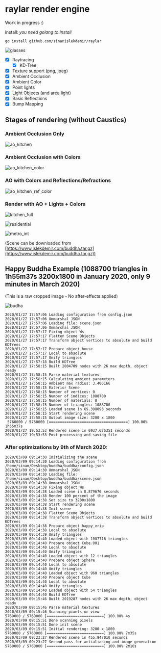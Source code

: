 # raylar render engine

Work in progress :)

install: _you need golang to install_

    go install github.com/sinanislekdemir/raylar

![glasses](https://www.islekdemir.com/teapot_1200.png)

- [x] Raytracing
  - [x] KD-Tree
- [x] Texture support (png, jpeg)
- [x] Ambient Occlusion
- [x] Ambient Color
- [x] Point lights
- [x] Light Objects (and area light)
- [x] Basic Reflections
- [x] Bump Mapping

## Stages of rendering (without Caustics)

### Ambient Occlusion Only

![ao_kitchen](https://www.islekdemir.com/01_kitchen_ao.png)

### Ambient Occlusion with Colors

![ao_kitchen_color](https://www.islekdemir.com/02_kitchen_ao_color.png)

### AO with Colors and Reflections/Refractions

![ao_kitchen_ref_color](https://www.islekdemir.com/03_kitchen_ao_color_ref.png)

### Render with AO + Lights + Colors

![kitchen_full](https://www.islekdemir.com/04_kitchen_ao_color_ref_light.png)

![residential](https://www.islekdemir.com/residental.png)

![metro_int](https://www.islekdemir.com/mmetro.png)

(Scene can be downloaded from [https://www.islekdemir.com/buddha.tar.gz](https://www.islekdemir.com/buddha.tar.gz))

## Happy Buddha Example (1088700 triangles in 1h55m37s 3200x1800 in January 2020, only 9 minutes in March 2020)
(This is a raw cropped image - No after-effects applied)

![budha](https://www.islekdemir.com/buddha_new.jpg)

    2020/01/27 17:57:06 Loading configuration from config.json
    2020/01/27 17:57:06 Unmarshal JSON
    2020/01/27 17:57:06 Loading file: scene.json
    2020/01/27 17:57:06 Unmarshal JSON
    2020/01/27 17:57:17 Fixing object Ws
    2020/01/27 17:57:17 Flatten Scene Objects
    2020/01/27 17:57:17 Transform object vertices to absolute and build KDTrees
    2020/01/27 17:57:17 Prepare object house
    2020/01/27 17:57:17 Local to absolute
    2020/01/27 17:57:17 Unify triangles
    2020/01/27 17:57:18 Build KDTree
    2020/01/27 17:58:15 Built 2004709 nodes with 26 max depth, object ready
    2020/01/27 17:58:15 Parse material textures
    2020/01/27 17:58:15 Calculating ambient parameters
    2020/01/27 17:58:15 Ambient max radius: 3.406166
    2020/01/27 17:58:15 Exterior Scene
    2020/01/27 17:58:15 Number of vertices: 0
    2020/01/27 17:58:15 Number of indices: 1088700
    2020/01/27 17:58:15 Number of materials: 8
    2020/01/27 17:58:15 Number of triangles: 1088700
    2020/01/27 17:58:15 Loaded scene in 69.398893 seconds
    2020/01/27 17:58:15 Start rendering scene
    2020/01/27 17:58:15 Output image size: 3200 x 1800
     5760000 / 5760000 [====================================] 100.00% 1h55m37s
    2020/01/27 19:53:53 Rendered scene in 6937.625351 seconds
    2020/01/27 19:53:53 Post processing and saving file

### After optimizations by 9th of March 2020:

    2020/03/09 09:14:30 Initializing the scene
    2020/03/09 09:14:30 Loading configuration from /home/sinan/Desktop/buddha/buddha/config.json
    2020/03/09 09:14:30 Unmarshal JSON
    2020/03/09 09:14:30 Loading file: /home/sinan/Desktop/buddha/buddha/scene.json
    2020/03/09 09:14:30 Unmarshal JSON
    2020/03/09 09:14:38 Fixing object Ws
    2020/03/09 09:14:38 Loaded scene in 8.879676 seconds
    2020/03/09 09:14:38 Render 100 percent of the image
    2020/03/09 09:14:38 Set size to 3200x1800
    2020/03/09 09:14:38 Start rendering scene
    2020/03/09 09:14:38 Init scene
    2020/03/09 09:14:38 Flatten Scene Objects
    2020/03/09 09:14:38 Transform object vertices to absolute and build KDTrees
    2020/03/09 09:14:38 Prepare object happy_vrip
    2020/03/09 09:14:38 Local to absolute
    2020/03/09 09:14:39 Unify triangles
    2020/03/09 09:14:40 Loaded object with 1087716 triangles
    2020/03/09 09:14:40 Prepare object Cube.001
    2020/03/09 09:14:40 Local to absolute
    2020/03/09 09:14:40 Unify triangles
    2020/03/09 09:14:40 Loaded object with 12 triangles
    2020/03/09 09:14:40 Prepare object Sphere
    2020/03/09 09:14:40 Local to absolute
    2020/03/09 09:14:40 Unify triangles
    2020/03/09 09:14:40 Loaded object with 960 triangles
    2020/03/09 09:14:40 Prepare object Cube
    2020/03/09 09:14:40 Local to absolute
    2020/03/09 09:14:40 Unify triangles
    2020/03/09 09:14:40 Loaded object with 54 triangles
    2020/03/09 09:14:40 Build KDTree
    2020/03/09 09:15:46 Built 2019287 nodes with 26 max depth, object ready
    2020/03/09 09:15:46 Parse material textures
    2020/03/09 09:15:46 Scanning pixels on view
    5760000 / 5760000 [==========================] 100.00% 4s
    2020/03/09 09:15:51 Done scanning pixels
    2020/03/09 09:15:51 Done init scene
    2020/03/09 09:15:51 Initial rendering: 3200 x 1800
    5760000 / 5760000 [==========================] 100.00% 7m35s
    2020/03/09 09:23:27 Rendered scene in 455.947010 seconds
    2020/03/09 09:23:27 Second pass for antialiasing and image generation
    5760000 / 5760000 [==========================] 100.00% 2m10s


